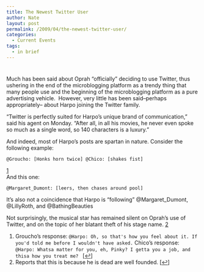 ```yaml
---
title: The Newest Twitter User
author: Nate
layout: post
permalink: /2009/04/the-newest-twitter-user/
categories:
  - Current Events
tags:
  - in brief
---
```

# 

Much has been said about Oprah “officially” deciding to use Twitter, thus ushering in the end of the microblogging platform as a trendy thing that many people use and the beginning of the microblogging platform as a pure advertising vehicle.  However, very little has been said–perhaps appropriately– about Harpo joining the Twitter family.

“Twitter is perfectly suited for Harpo’s unique brand of communication,” said his agent on Monday. “After all, in all his movies, he never even spoke so much as a single word, so 140 characters is a luxury.”

And indeed, most of Harpo’s posts are spartan in nature. Consider the following example:

    @Groucho: [Honks horn twice] @Chico: [shakes fist]

[1][1]  
And this one:

 [1]: #footnote_0_415 "Groucho’s response: @Harpo: Oh, so that's how you feel about it. If you'd told me before I wouldn't have asked.  Chico’s response: @Harpo: Whatsa matter for you, eh, Pinky? I getta you a job, and thisa how you treat me? "

    @Margaret_Dumont: [leers, then chases around pool]

It’s also not a coincidence that Harpo is “following” @Margaret_Dumont, @LillyRoth, and @BathingBeauties

Not surprisingly, the musical star has remained silent on Oprah’s use of Twitter, and on the topic of her blatant theft of his stage name. [2][2]

 [2]: #footnote_1_415 "Reports that this is because he is dead are well founded."

1.  Groucho’s response: `@Harpo: Oh, so that's how you feel about it. If you'd told me before I wouldn't have asked.` Chico’s response: `@Harpo: Whatsa matter for you, eh, Pinky? I getta you a job, and thisa how you treat me? ` [[↩][3]]
2.  Reports that this is because he is dead are well founded. [[↩][4]]

 [3]: #identifier_0_415
 [4]: #identifier_1_415